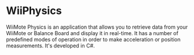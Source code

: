 # WiiPhysics
WiiMote Physics is an application that allows you to retrieve data from your WiiMote or Balance Board and display it in real-time. It has a number of predefined modes of operation in order to make acceleration or position measurements. It's developed in C#.

